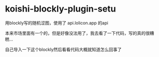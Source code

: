 # koishi-blockly-plugin-setu

用blockly写的随机涩图，使用了 api.lolicon.app 的api

本来市场里面有一个的，但是好像没法用了，我去看了一下代码，写的真的很糟糕...

自己导入一下这个blockly然后看看代码大概就知道怎么回事了
